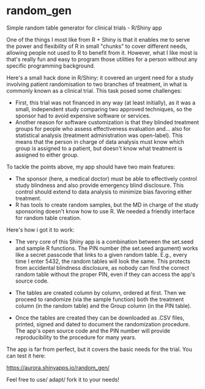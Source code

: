 # random_gen
Simple random table generator for clinical trials - R/Shiny app

One of the things I most like from R + Shiny is that it enables me to serve the power and flexibility of R in small "chunks" to cover different needs, allowing people not used to R to benefit from it. However, what I like most is that's really fun and easy to program those utilities for a person without any specific programming background.

Here's a small hack done in R/Shiny: it covered an urgent need for a study involving patient randomisation to two branches of treatment, in what is commonly known as a clinical trial. This task posed some challenges:

- First, this trial was not financed in any way (at least initially), as it was a small, independent study comparing two approved techniques, so the sponsor had to avoid expensive software or services.
- Another reason for software customization is that they blinded treatment groups for people who assess effectiveness evaluation and... also for statistical analysis (treatment administration was open-label). This means that the person in charge of data analysis must know which group is assigned to a patient, but doesn't know what treatment is assigned to either group.

To tackle the points above, my app should have two main features:

- The sponsor (here, a medical doctor) must be able to effectively control study blindness and also provide emergency blind disclosure. This control should extend to data analysis to minimize bias favoring either treatment.
- R has tools to create random samples, but the MD in charge of the study sponsoring doesn't know how to use R. We needed a friendly interface for random table creation. 

Here's how i got it to work:

- The very core of this Shiny app is a combination between the set.seed and sample R functions. The PIN number (the set.seed argument) works like a secret passcode that links to a given random table. E.g., every time I enter 5432, the random tables will look the same. This protects from accidental blindness disclosure, as nobody can find the correct random table without the proper PIN, even if they can access the app's source code.

- The tables are created column by column, ordered at first. Then we proceed to randomize (via the sample function) both the treatment column (in the random table) and the Group column (in the PIN table).

- Once the tables are created they can be downloaded as .CSV files, printed, signed and dated to document the randomization procedure. The app's open source code and the PIN number will provide reproducibility to the procedure for many years.

The app is far from perfect, but it covers the basic needs for the trial. You can test it here:

https://aurora.shinyapps.io/random_gen/

Feel free to use/ adapt/ fork it to your needs!
